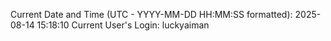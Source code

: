 Current Date and Time (UTC - YYYY-MM-DD HH:MM:SS formatted): 2025-08-14 15:18:10
Current User's Login: luckyaiman
